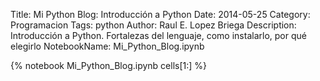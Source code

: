 Title: Mi Python Blog: Introducción a Python 
Date: 2014-05-25 
Category: Programacion
Tags: python
Author: Raul E. Lopez Briega
Description: Introducción a Python. Fortalezas del lenguaje, como instalarlo, por qué elegirlo
NotebookName: Mi_Python_Blog.ipynb

{% notebook Mi_Python_Blog.ipynb cells[1:] %}
